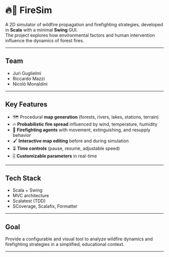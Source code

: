# 🔥🚁 FireSim

A 2D simulator of wildfire propagation and firefighting strategies, developed in **Scala** with a minimal **Swing** GUI.  
The project explores how environmental factors and human intervention influence the dynamics of forest fires.

---

## Team
- Juri Guglielmi
- Riccardo Mazzi
- Nicolò Monaldini

---

## Key Features
- 🗺️ Procedural **map generation** (forests, rivers, lakes, stations, terrain)
- 🔥 **Probabilistic fire spread** influenced by wind, temperature, humidity
- 🚁 **Firefighting agents** with movement, extinguishing, and resupply behavior
- ️🖌 **Interactive map editing** before and during simulation
- ⏳ **Time controls** (pause, resume, adjustable speed)
- 🎚 **Customizable parameters** in real-time

---

## Tech Stack
- Scala + Swing
- MVC architecture
- Scalatest (TDD)
- SCoverage, Scalafix, Formatter

---

## Goal
Provide a configurable and visual tool to analyze wildfire dynamics and firefighting strategies in a simplified, educational context.

---
